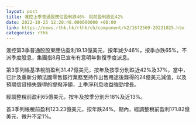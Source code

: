 ```yaml
---
layout: post
title: 滙控上季普通股應佔盈利跌46%　稅前盈利跌近42%
date: 2022-10-25 12:20:48.000000000 +08:00
link: https://news.rthk.hk/rthk/ch/component/k2/1672569-20221025.htm
categories: rthk
---
```


滙控第3季普通股股東應佔盈利19.13億美元，按年減少46%，按季亦跌65%。不派季度股息，集團指8月已宣布有意明年恢復季度派息。

第3季列帳基準稅前盈利31.47億美元，按年及按季分別跌近42%及37%，當中，已計及重新分類法國零售銀行業務至持作出售用途後錄得的24億美元減值，以及預期信貸損失錄得的提撥淨額，上季淨利息收益強勁增長。

經調整稅前盈利65億美元，按年及按季分別升18%及近13%。

首3季列帳稅前盈利123.23億美元，按年跌24%。期內，經調整稅前盈利171.82億美元，微升不足1%。
